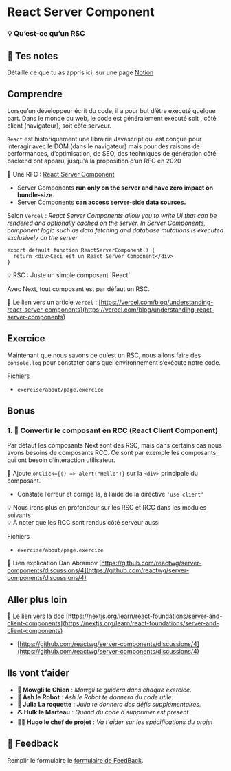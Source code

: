 # React Server Component

### 💡 Qu’est-ce qu’un RSC

## 📝 Tes notes

Détaille ce que tu as appris ici, sur une page [Notion](https://go.mikecodeur.com/course-notes-template)

## Comprendre

Lorsqu’un développeur écrit du code, il a pour but d’être exécuté quelque part. Dans le monde du web, le code est généralement exécuté soit , côté client (navigateur), soit côté serveur.

`React` est historiquement une librairie Javascript qui est conçue pour interagir avec le DOM (dans le navigateur) mais pour des raisons de performances, d’optimisation, de SEO, des techniques de génération côté backend ont apparu, jusqu'à la proposition d’un RFC en 2020

📑 Une RFC : [React Server Component](https://github.com/reactjs/rfcs/blob/main/text/0188-server-components.md)

- Server Components **run only on the server and have zero impact on bundle-size**.
- Server Components **can access server-side data sources.**

Selon `Vercel` : _React Server Components allow you to write UI that can be rendered and optionally cached on the server. In Server Components, component logic such as data fetching and database mutations is executed exclusively on the server_

```tsx
export default function ReactServerComponent() {
  return <div>Ceci est un React Server Component</div>
}
```

<aside>
💡 RSC : Juste un simple composant `React`.

</aside>

Avec Next, tout composant est par défaut un RSC.

📑 Le lien vers un article `Vercel` : [https://vercel.com/blog/understanding-react-server-components](https://vercel.com/blog/understanding-react-server-components)

## Exercice

Maintenant que nous savons ce qu’est un RSC, nous allons faire des `console.log` pour constater dans quel environnement s’exécute notre code.

Fichiers

- `exercise/about/page.exercice`

## Bonus

### 1. 🚀 Convertir le composant en RCC (React Client Component)

Par défaut les composants Next sont des RSC, mais dans certains cas nous avons besoins de composants RCC. Ce sont par exemple les composants qui ont besoin d’interaction utilisateur.

🐶 Ajoute `onClick={() => alert("Hello")}` sur la `<div>` principale du composant.

- Constate l’erreur et corrige la, à l’aide de la directive `'use client'`

<aside>
💡 Nous irons plus en profondeur sur les RSC et RCC dans les modules suivants

</aside>

<aside>
💡 À noter que les RCC sont rendus côté serveur aussi

</aside>

Fichiers

- `exercise/about/page.exercice`

📑 Lien explication Dan Abramov [https://github.com/reactwg/server-components/discussions/4](https://github.com/reactwg/server-components/discussions/4)

## Aller plus loin

📑 Le lien vers la doc [https://nextjs.org/learn/react-foundations/server-and-client-components](https://nextjs.org/learn/react-foundations/server-and-client-components)

- [https://github.com/reactwg/server-components/discussions/4](https://github.com/reactwg/server-components/discussions/4)

## Ils vont t’aider

- **🐶 Mowgli le Chien** : _Mowgli te guidera dans chaque exercice._
- **🤖 Ash le Robot** : _Ash le Robot te donnera du code utile._
- **🚀 Julia La roquette** : _Julia te donnera des défis supplémentaires._
- **⛏️ Hulk le Marteau** : _Quand du code à supprimer est présent_
- **👨‍✈️ Hugo le chef de projet** : _Va t'aider sur les spécifications du projet_

## 🐜 Feedback

Remplir le formulaire le [formulaire de FeedBack](https://go.mikecodeur.com/cours-next-avis?entry.1912869708=Next%20PRO&entry.1430994900=01.Les%20Fondamentaux&entry.533578441=03%20Les%20RSC).
